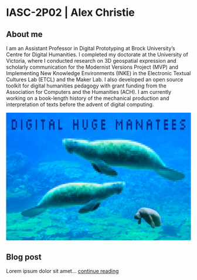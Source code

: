 # IASC-2P02 | Alex Christie

## About me

I am an Assistant Professor in Digital Prototyping at Brock University’s Centre for Digital Humanities. I completed my doctorate at the University of Victoria, where I conducted research on 3D geospatial expression and scholarly communication for the Modernist Versions Project (MVP) and Implementing New Knowledge Environments (INKE) in the Electronic Textual Cultures Lab (ETCL) and the Maker Lab. I also developed an open source toolkit for digital humanities pedagogy with grant funding from the Association for Computers and the Humanities (ACH). I am currently working on a book-length history of the mechanical production and interpretation of texts before the advent of digital computing.

![](images/digital-huge-manatees.jpg)

## Blog post

Lorem ipsum dolor sit amet... [continue reading](blog)
